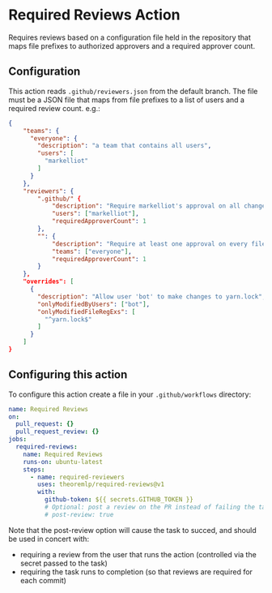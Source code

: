 # Required Reviews Action

Requires reviews based on a configuration file held in the repository that maps file prefixes to authorized approvers and a required approver count.

## Configuration

This action reads `.github/reviewers.json` from the default branch. The file must be a JSON file that maps from file prefixes
to a list of users and a required review count. e.g.:

```json
{
    "teams": {
      "everyone": {
        "description": "a team that contains all users",
        "users": [
          "markelliot"
        ]
      }
    },
    "reviewers": {
        ".github/" {
            "description": "Require markelliot's approval on all changes to .github",
            "users": ["markelliot"],
            "requiredApproverCount": 1
        },
        "": {
            "description": "Require at least one approval on every file from the everyone team",
            "teams": ["everyone"],
            "requiredApproverCount": 1
        }
    },
    "overrides": [
      {
        "description": "Allow user 'bot' to make changes to yarn.lock",
        "onlyModifiedByUsers": ["bot"],
        "onlyModifiedFileRegExs": [
          "^yarn.lock$"
        ]
      }
    ]
}
```

## Configuring this action

To configure this action create a file in your `.github/workflows` directory:

```yaml
name: Required Reviews
on:
  pull_request: {}
  pull_request_review: {}
jobs:
  required-reviews:
    name: Required Reviews
    runs-on: ubuntu-latest
    steps:
      - name: required-reviewers
        uses: theoremlp/required-reviews@v1
        with:
          github-token: ${{ secrets.GITHUB_TOKEN }}
          # Optional: post a review on the PR instead of failing the task when requirements haven't been satisfied
          # post-review: true
```

Note that the post-review option will cause the task to succed, and should be used in concert with:

- requiring a review from the user that runs the action (controlled via the secret passed to the task)
- requiring the task runs to completion (so that reviews are required for each commit)
